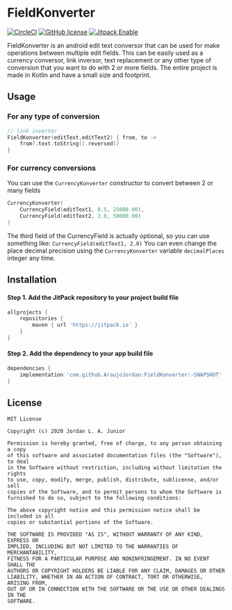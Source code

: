 # FieldKonverter
[![CircleCI](https://circleci.com/gh/AraujoJordan/FieldKonversor.svg?style=shield)](https://circleci.com/gh/AraujoJordan/FieldKonversor)
[![GitHub license](https://img.shields.io/github/license/Naereen/StrapDown.js.svg)](https://github.com/AraujoJordan/FieldKonversor/LICENSE)
[![Jitpack Enable](https://jitpack.io/v/AraujoJordan/FieldKonversor.svg)](https://jitpack.io/#AraujoJordan/FieldKonversor/-SNAPSHOT)

FieldKonverter is an android edit text conversor that can be used for make operations between multiple edit fields. 
This can be easily used as a currency conversor, link inversor, text replacement or any other type of conversion that you want to do with 2 or more fields. The entire project is made in Kotlin and have a small size and footprint.

## Usage

### For any type of conversion

```kotlin
// link inverter
FieldKonverter(editText,editText2) { from, to ->
    from?.text.toString().reversed()
}
```

### For currency conversions
 
 You can use the `CurrencyKonverter` constructor to convert between 2 or many fields

 
```kotlin
CurrencyKonverter(
    CurrencyField(editText1, 0.5, 25000.00),
    CurrencyField(editText2, 2.0, 50000.00)
)
```

The third field of the CurrencyField is actually optional, so you can use something like: `CurrencyField(editText1, 2.0)`
You can even change the place decimal precision using the `CurrencyKonverter` variable `decimalPlaces` integer any time.

## Installation

#### Step 1. Add the JitPack repository to your project build file 

```gradle
allprojects {
	repositories {
		maven { url 'https://jitpack.io' }
	}
}
```

#### Step 2. Add the dependency to your app build file 

```gradle
dependencies {
	implementation 'com.github.AraujoJordan:FieldKonverter:-SNAPSHOT'
}
```

## License
```
MIT License

Copyright (c) 2020 Jordan L. A. Junior

Permission is hereby granted, free of charge, to any person obtaining a copy
of this software and associated documentation files (the "Software"), to deal
in the Software without restriction, including without limitation the rights
to use, copy, modify, merge, publish, distribute, sublicense, and/or sell
copies of the Software, and to permit persons to whom the Software is
furnished to do so, subject to the following conditions:

The above copyright notice and this permission notice shall be included in all
copies or substantial portions of the Software.

THE SOFTWARE IS PROVIDED "AS IS", WITHOUT WARRANTY OF ANY KIND, EXPRESS OR
IMPLIED, INCLUDING BUT NOT LIMITED TO THE WARRANTIES OF MERCHANTABILITY,
FITNESS FOR A PARTICULAR PURPOSE AND NONINFRINGEMENT. IN NO EVENT SHALL THE
AUTHORS OR COPYRIGHT HOLDERS BE LIABLE FOR ANY CLAIM, DAMAGES OR OTHER
LIABILITY, WHETHER IN AN ACTION OF CONTRACT, TORT OR OTHERWISE, ARISING FROM,
OUT OF OR IN CONNECTION WITH THE SOFTWARE OR THE USE OR OTHER DEALINGS IN THE
SOFTWARE.
```

